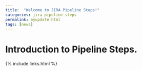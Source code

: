 ```yaml
---
title:  "Welcome to JIRA Pipeline Steps!"
categories: jira pipeline steps
permalink: myupdate.html
tags: [news]
---
```

# Introduction to Pipeline Steps.

{% include links.html %}
